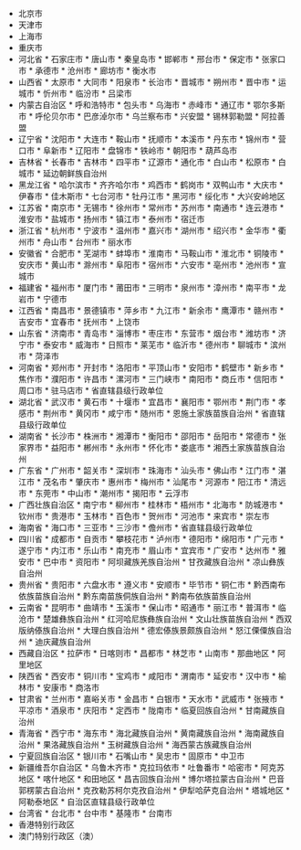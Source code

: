 * 北京市
* 天津市
* 上海市
* 重庆市
* 河北省 * 石家庄市 * 唐山市 * 秦皇岛市 * 邯郸市 * 邢台市 * 保定市 * 张家口市 * 承德市 * 沧州市 * 廊坊市 * 衡水市
* 山西省 * 太原市 * 大同市 * 阳泉市 * 长治市 * 晋城市 * 朔州市 * 晋中市 * 运城市 * 忻州市 * 临汾市 * 吕梁市
* 内蒙古自治区 * 呼和浩特市 * 包头市 * 乌海市 * 赤峰市 * 通辽市 * 鄂尔多斯市 * 呼伦贝尔市 * 巴彦淖尔市 * 乌兰察布市 * 兴安盟 * 锡林郭勒盟 * 阿拉善盟
* 辽宁省 * 沈阳市 * 大连市 * 鞍山市 * 抚顺市 * 本溪市 * 丹东市 * 锦州市 * 营口市 * 阜新市 * 辽阳市 * 盘锦市 * 铁岭市 * 朝阳市 * 葫芦岛市
* 吉林省 * 长春市 * 吉林市 * 四平市 * 辽源市 * 通化市 * 白山市 * 松原市 * 白城市 * 延边朝鲜族自治州
* 黑龙江省 * 哈尔滨市 * 齐齐哈尔市 * 鸡西市 * 鹤岗市 * 双鸭山市 * 大庆市 * 伊春市 * 佳木斯市 * 七台河市 * 牡丹江市 * 黑河市 * 绥化市 * 大兴安岭地区
* 江苏省 * 南京市 * 无锡市 * 徐州市 * 常州市 * 苏州市 * 南通市 * 连云港市 * 淮安市 * 盐城市 * 扬州市 * 镇江市 * 泰州市 * 宿迁市
* 浙江省 * 杭州市 * 宁波市 * 温州市 * 嘉兴市 * 湖州市 * 绍兴市 * 金华市 * 衢州市 * 舟山市 * 台州市 * 丽水市
* 安徽省 * 合肥市 * 芜湖市 * 蚌埠市 * 淮南市 * 马鞍山市 * 淮北市 * 铜陵市 * 安庆市 * 黄山市 * 滁州市 * 阜阳市 * 宿州市 * 六安市 * 亳州市 * 池州市 * 宣城市
* 福建省 * 福州市 * 厦门市 * 莆田市 * 三明市 * 泉州市 * 漳州市 * 南平市 * 龙岩市 * 宁德市
* 江西省 * 南昌市 * 景德镇市 * 萍乡市 * 九江市 * 新余市 * 鹰潭市 * 赣州市 * 吉安市 * 宜春市 * 抚州市 * 上饶市
* 山东省 * 济南市 * 青岛市 * 淄博市 * 枣庄市 * 东营市 * 烟台市 * 潍坊市 * 济宁市 * 泰安市 * 威海市 * 日照市 * 莱芜市 * 临沂市 * 德州市 * 聊城市 * 滨州市 * 菏泽市
* 河南省 * 郑州市 * 开封市 * 洛阳市 * 平顶山市 * 安阳市 * 鹤壁市 * 新乡市 * 焦作市 * 濮阳市 * 许昌市 * 漯河市 * 三门峡市 * 南阳市 * 商丘市 * 信阳市 * 周口市 * 驻马店市 * 省直辖县级行政单位
* 湖北省 * 武汉市 * 黄石市 * 十堰市 * 宜昌市 * 襄阳市 * 鄂州市 * 荆门市 * 孝感市 * 荆州市 * 黄冈市 * 咸宁市 * 随州市 * 恩施土家族苗族自治州 * 省直辖县级行政单位
* 湖南省 * 长沙市 * 株洲市 * 湘潭市 * 衡阳市 * 邵阳市 * 岳阳市 * 常德市 * 张家界市 * 益阳市 * 郴州市 * 永州市 * 怀化市 * 娄底市 * 湘西土家族苗族自治州
* 广东省 * 广州市 * 韶关市 * 深圳市 * 珠海市 * 汕头市 * 佛山市 * 江门市 * 湛江市 * 茂名市 * 肇庆市 * 惠州市 * 梅州市 * 汕尾市 * 河源市 * 阳江市 * 清远市 * 东莞市 * 中山市 * 潮州市 * 揭阳市 * 云浮市
* 广西壮族自治区 * 南宁市 * 柳州市 * 桂林市 * 梧州市 * 北海市 * 防城港市 * 钦州市 * 贵港市 * 玉林市 * 百色市 * 贺州市 * 河池市 * 来宾市 * 崇左市
* 海南省 * 海口市 * 三亚市 * 三沙市 * 儋州市 * 省直辖县级行政单位
* 四川省 * 成都市 * 自贡市 * 攀枝花市 * 泸州市 * 德阳市 * 绵阳市 * 广元市 * 遂宁市 * 内江市 * 乐山市 * 南充市 * 眉山市 * 宜宾市 * 广安市 * 达州市 * 雅安市 * 巴中市 * 资阳市 * 阿坝藏族羌族自治州 * 甘孜藏族自治州 * 凉山彝族自治州
* 贵州省 * 贵阳市 * 六盘水市 * 遵义市 * 安顺市 * 毕节市 * 铜仁市 * 黔西南布依族苗族自治州 * 黔东南苗族侗族自治州 * 黔南布依族苗族自治州
* 云南省 * 昆明市 * 曲靖市 * 玉溪市 * 保山市 * 昭通市 * 丽江市 * 普洱市 * 临沧市 * 楚雄彝族自治州 * 红河哈尼族彝族自治州 * 文山壮族苗族自治州 * 西双版纳傣族自治州 * 大理白族自治州 * 德宏傣族景颇族自治州 * 怒江傈僳族自治州 * 迪庆藏族自治州
* 西藏自治区 * 拉萨市 * 日喀则市 * 昌都市 * 林芝市 * 山南市 * 那曲地区 * 阿里地区
* 陕西省 * 西安市 * 铜川市 * 宝鸡市 * 咸阳市 * 渭南市 * 延安市 * 汉中市 * 榆林市 * 安康市 * 商洛市
* 甘肃省 * 兰州市 * 嘉峪关市 * 金昌市 * 白银市 * 天水市 * 武威市 * 张掖市 * 平凉市 * 酒泉市 * 庆阳市 * 定西市 * 陇南市 * 临夏回族自治州 * 甘南藏族自治州
* 青海省 * 西宁市 * 海东市 * 海北藏族自治州 * 黄南藏族自治州 * 海南藏族自治州 * 果洛藏族自治州 * 玉树藏族自治州 * 海西蒙古族藏族自治州
* 宁夏回族自治区 * 银川市 * 石嘴山市 * 吴忠市 * 固原市 * 中卫市
* 新疆维吾尔自治区 * 乌鲁木齐市 * 克拉玛依市 * 吐鲁番市 * 哈密市 * 阿克苏地区 * 喀什地区 * 和田地区 * 昌吉回族自治州 * 博尔塔拉蒙古自治州 * 巴音郭楞蒙古自治州 * 克孜勒苏柯尔克孜自治州 * 伊犁哈萨克自治州 * 塔城地区 * 阿勒泰地区 * 自治区直辖县级行政单位
* 台湾省 * 台北市 * 台中市 * 基隆市 * 台南市
* 香港特别行政区
* 澳门特别行政区（澳）
